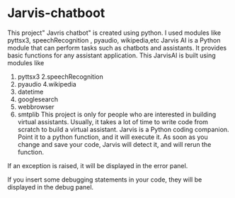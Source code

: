 # Jarvis-chatboot
This project" Javris chatbot" is created using python. I used  modules like pyttsx3, speechRecognition , pyaudio, wikipedia,etc
Jarvis AI is a Python module that can perform tasks such as chatbots and assistants. It provides basic functions for any assistant application.
This JarvisAI is built using modules like
1. pyttsx3
2.speechRecognition
3. pyaudio
4.wikipedia
5. datetime
6. googlesearch
7. webbrowser
8. smtplib
 This project is only for people who are interested in building virtual assistants. 
 Usually, it takes a lot of time to write code from scratch to build a virtual assistant. 
 Jarvis is a Python coding companion. Point it to a python function, and it will execute it. As soon as you change and save your code, Jarvis will detect it, and will rerun the function.

If an exception is raised, it will be displayed in the error panel.

If you insert some debugging statements in your code, they will be displayed in the debug panel.
